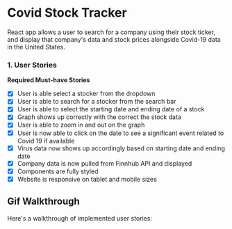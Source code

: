 # Covid Stock Tracker

React app allows a user to search for a company using their stock ticker, and display that company's data and stock prices alongside Covid-19 data in the United States.

### 1. User Stories

**Required Must-have Stories**

- [x] User is able select a stocker from the dropdown  
- [x] User is able to search for a stocker from the search bar
- [x] User is able to select the starting date and ending date of a stock
- [x] Graph shows up correctly with the correct the stock data
- [x] User is able to zoom in and out on the graph  
- [x] User is now able to click on the date to see a significant event related to Covid 19 if available 
- [x] Virus data now shows up accordingly based on starting date and ending date
- [x] Company data is now pulled from Finnhub API and displayed 
- [x] Components are fully styled
- [x] Website is responsive on tablet and mobile sizes

## Gif Walkthrough

Here's a walkthrough of implemented user stories:

